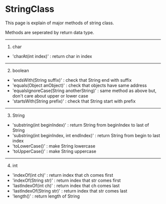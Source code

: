 # StringClass
This page is explain of major methods of string class. 

Methods are seperated by return data type.

---

1. char
- 'charAt(int index)' : return char in index

---

2. boolean
- 'endsWith(String suffix)' : check that String end with suffix
- 'equals(Object anObject)' : check that objects have same address
- 'equalsIgnoreCase(String anotherString)' : same method as above but, don't care about upper or lower case
- 'startsWith(String prefix)' : check that String start with prefix

---

3. String
- 'substring(int beginIndex)' : return String from beginIndex to last of String
- 'substring(int beginIndex, int endIndex)' : return String from begin to last index
- 'toLowerCase()' : make String lowercase
- 'toUpperCase()' : make String uppercase

---

4. int
- 'indexOf(int ch)' : return index that ch comes first
- 'indexOf(String str)' : return index that str comes first
- 'lastIndexOf(int ch)' : return index that ch comes last
- 'lastIndexOf(String str)' : return index that str comes last 
- 'length()' : return length of String
